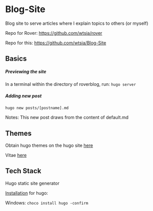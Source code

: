 # Blog-Site
Blog site to serve articles where I explain topics to others (or myself)

Repo for Rover:
https://github.com/wtsia/rover

Repo for this:
https://github.com/wtsia/Blog-Site

## Basics
##### Previewing the site 
In a terminal within the directory of roverblog, run:
`hugo server`

##### Adding new post
`hugo new posts/[postname].md`

Notes: This new post draws from the content of default.md

## Themes
Obtain hugo themes on the hugo site [here](https://themes.gohugo.io/)

Vitae [here](https://themes.gohugo.io/themes/hugo-vitae/)

## Tech Stack
Hugo static site generator

[Installation](https://gohugo.io/getting-started/installing/) for hugo:

Windows:
`choco install hugo -confirm`